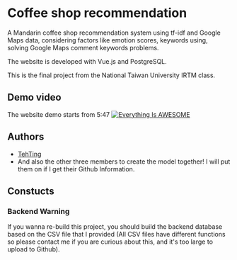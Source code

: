 # Coffee shop recommendation
A Mandarin coffee shop recommendation system using tf-idf and Google Maps data, considering factors like emotion scores, keywords using, solving Google Maps comment keywords problems.

The website is developed with Vue.js and PostgreSQL.

This is the final project from the National Taiwan University IRTM class.


## Demo video
The website demo starts from 5:47
[![Everything Is AWESOME](https://i.imgur.com/99JkqDa.png)](https://www.youtube.com/watch?v=leegdkvli_Q-Y "Everything Is AWESOME")

## Authors
- [TehTing](https://github.com/TehTing)
- And also the other three members to create the model together! I will put them on if I get their Github Information.

## Constucts

### Backend Warning
If you wanna re-build this project, you should build the backend database based on the CSV file that I provided (All CSV files have different functions so please contact me if you are curious about this, and it's too large to upload to Github).
